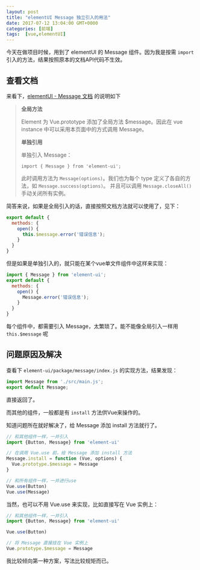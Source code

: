 ```yaml
---
layout: post
title: "elementUI Message 独立引入的用法"
date: 2017-07-12 13:04:00 GMT+0000
categories: [前端]
tags:  [vue,elementUI]
---
```


今天在做项目时候，用到了 elementUI 的 Message 组件。因为我是按需 `import` 引入的方法，结果按照原本的文档API代码不生效。

<!-- more -->

## 查看文档

来看下，[elementUI - Message 文档](http://element.eleme.io/#/zh-CN/component/message) 的说明如下

> **全局方法**
>
> Element 为 Vue.prototype 添加了全局方法 $message。因此在 vue instance 中可以采用本页面中的方式调用 Message。
>
> **单独引用**
>
> 单独引入 Message：
>
> `import { Message } from 'element-ui';`
>
> 此时调用方法为 `Message(options)`。我们也为每个 type 定义了各自的方法，如 `Message.success(options)`。 并且可以调用 `Message.closeAll()` 手动关闭所有实例。

简答来说，如果是全局引入的话，直接按照文档方法就可以使用了，见下：

```js
export default {
  methods: {
    open() {
      this.$message.error('错误信息');
    }
  }
}
```

但是如果是单独引入的，就只能在某个vue单文件组件中这样来实现：

```js
import { Message } from 'element-ui';
export default {
  methods: {
    open() {
      Message.error('错误信息');
    }
  }
}
```

每个组件中，都需要引入 Message，太繁琐了。能不能像全局引入一样用 `this.$message` 呢

## 问题原因及解决

查看下 `element-ui/package/message/index.js` 的实现方法，结果发现：

```js
import Message from './src/main.js';
export default Message;
```

直接返回了。

而其他的组件，一般都是有 `install` 方法供Vue来操作的。

知道问题所在就好解决了，给 Message 添加 install 方法就行了。

```js
// 和其他组件一样，一并引入
import {Button, Message} from 'element-ui'

// 在调用 Vue.use 前，给 Message 添加 install 方法
Message.install = function (Vue, options) {
  Vue.prototype.$message = Message
}

// 和所有组件一样，一并进行use
Vue.use(Button)
Vue.use(Message)
```

当然，也可以不用 Vue.use 来实现，比如直接写在 Vue 实例上：
```js
// 和其他组件一样，一并引入
import {Button, Message} from 'element-ui'

Vue.use(Button)

// 将 Message 直接挂在 Vue 实例上
Vue.prototype.$message = Message
```

我比较倾向第一种方案，写法比较规矩而已。
